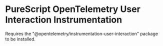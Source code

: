 # PureScript OpenTelemetry User Interaction Instrumentation

Requires the "@opentelemetry/instrumentation-user-interaction" package to be installed.

